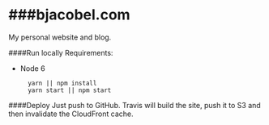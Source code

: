 ###bjacobel.com
=========
My personal website and blog.

####Run locally
Requirements:
- Node 6

        yarn || npm install
        yarn start || npm start

####Deploy
Just push to GitHub. Travis will build the site, push it to S3 and then invalidate the CloudFront cache.
